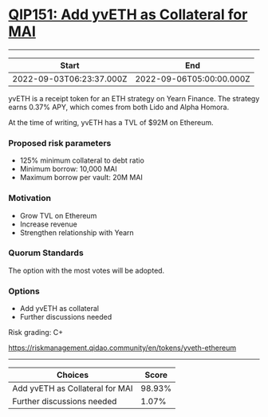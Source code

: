 
# [QIP151: Add yvETH as Collateral for MAI](https://snapshot.org/#/qidao.eth/proposal/0x09dd7991573df183430bd6a90ad2f8ef164d38294dd3b0763bcc97d59cfb29b7)

---
| Start | End |
| --- | --- |
| 2022-09-03T06:23:37.000Z | 2022-09-06T05:00:00.000Z |


yvETH is a receipt token for an ETH strategy on Yearn Finance. The strategy earns 0.37% APY, which comes from both Lido and Alpha Homora.

At the time of writing, yvETH has a TVL of $92M on Ethereum. 

### Proposed risk parameters

* 125% minimum collateral to debt ratio
* Minimum borrow: 10,000 MAI
* Maximum borrow per vault: 20M MAI

### Motivation

* Grow TVL on Ethereum
* Increase revenue
* Strengthen relationship with Yearn

### Quorum Standards

The option with the most votes will be adopted.

### Options

* Add yvETH as collateral
* Further discussions needed

Risk grading: C+

https://riskmanagement.qidao.community/en/tokens/yveth-ethereum 


---
| Choices | Score |
| --- | --- |
| Add yvETH as Collateral for MAI | 98.93% |
| Further discussions needed | 1.07% |

